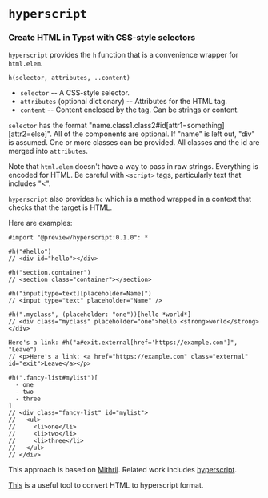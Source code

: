 # `hyperscript`
### Create HTML in Typst with CSS-style selectors

`hyperscript` provides the `h` function that is a convenience wrapper for `html.elem`.

`h(selector, attributes, ..content)`

* `selector` -- A CSS-style selector.
* `attributes` (optional dictionary) -- Attributes for the HTML tag.
* `content` -- Content enclosed by the tag. Can be strings or content.

`selector` has the format "name.class1.class2#id[attr1=something][attr2=else]". All of the components are optional. If "name" is left out, "div" is assumed. One or more classes can be provided. All classes and the id are merged into `attributes`.

Note that `html.elem` doesn't have a way to pass in raw strings. Everything is encoded for HTML. Be careful with `<script>` tags, particularly text that includes "<".

`hyperscript` also provides `hc` which is a method wrapped in a context that checks that the target is HTML.

Here are examples:

```typst
#import "@preview/hyperscript:0.1.0": *

#h("#hello")
// <div id="hello"></div>

#h("section.container")
// <section class="container"></section>

#h("input[type=text][placeholder=Name]")
// <input type="text" placeholder="Name" />

#h(".myclass", (placeholder: "one"))[hello *world*]
// <div class="myclass" placeholder="one">hello <strong>world</strong></div>

Here's a link: #h("a#exit.external[href='https://example.com']", "Leave")
// <p>Here's a link: <a href="https://example.com" class="external" id="exit">Leave</a></p>

#h(".fancy-list#mylist")[
  - one
  - two
  - three
]
// <div class="fancy-list" id="mylist">
//   <ul>
//     <li>one</li>
//     <li>two</li>
//     <li>three</li>
//   </ul>
// </div>

```

This approach is based on [Mithril](https://mithril.js.org/hyperscript.html). Related work includes [hyperscript](https://github.com/hyperhype/hyperscript).

[This](https://arthurclemens.github.io/mithril-template-converter/index.html) is a useful tool to convert HTML to hyperscript format.
